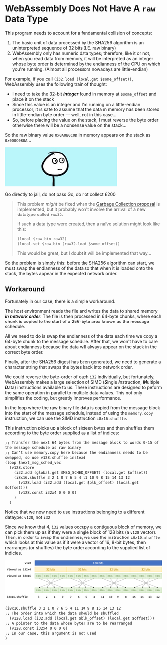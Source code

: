 # WebAssembly Does Not Have A `raw` Data Type

This program needs to account for a fundamental collision of concepts:

1. The basic unit of data processed by the SHA256 algorithm is an uninterpreted sequence of 32 bits (I.E. raw binary)
1. WebAssembly only has numeric data types; therefore, like it or not, when you read data from memory, it will be interpreted as an integer whose byte order is determined by the endianness of the CPU on which you're running.
(Almost all processors nowadays are little-endian)

For example, if you call `(i32.load (local.get $some_offset))`, WebAssembly uses the following train of thought:

* I need to take the 32-bit ***integer*** found in memory at `$some_offset` and place it on the stack
* Since this value is an integer and I'm running on a little-endian processor, it is safe to assume that the data in memory has been stored in little-endian byte order &mdash; well, not in this case...
* So, before placing the value on the stack, I must reverse the byte order otherwise there will be a nonsense value on the stack...

So the raw binary value `0x0A0B0C0D` in memory appears on the stack as `0x0D0C0B0A`...

![Uh...](./img/uh.gif)

Go directly to jail, do not pass Go, do not collect £200

> This problem *might* be fixed when the [Garbage Collection proposal](https://github.com/WebAssembly/gc/blob/master/proposals/gc/MVP.md) is implemented, but it probably won't involve the arrival of a new datatype called `raw32`.
>
> If such a data type were created, then a naïve solution might look like this:
>
> ```wast
> (local $raw_bin raw32)
> (local.set $raw_bin (raw32.load $some_offset))
> ```
>
> This would be great, but I doubt it will be implemented that way...

So the problem is simply this: before the SHA256 algorithm can start, we must swap the endianness of the data so that when it is loaded onto the stack, the bytes appear in the expected network order.


## Workaround

Fortunately in our case, there is a simple workaround.

The host environment reads the file and writes the data to shared memory ***in network order***.
The file is then processed in 64-byte chunks, where each chunk is copied to the start of a 256-byte area known as the message schedule.

All we need to do is swap the endianness of the data each time we copy a 64-byte chunk to the message schedule.
After that, we won't have to care about endianness because the data will always appear on the stack in the correct byte order.

Finally, after the SHA256 digest has been generated, we need to generate a character string that swaps the bytes back into network order.

We could reverse the byte-order of each `i32` individually, but fortunately, WebAssembly makes a large selection of SIMD (***S***ingle ***I***nstruction, ***M***ultiple ***D***ata) instructions available to us.
These instructions are designed to peform the same operation in parallel to multiple data values.
This not only simplifies the coding, but greatly improves performance.

In the loop where the raw binary file data is copied from the message block into the start of the message schedule, instead of using the `memory.copy` instruction, we can use the SIMD instruction `i8x16.shuffle`.

This instruction picks up a block of sixteen bytes and then shuffles them according to the byte order supplied as a list of indices:

```wast
;; Transfer the next 64 bytes from the message block to words 0-15 of the message schedule as raw binary
;; Can't use memory.copy here because the endianness needs to be swapped, so use v128.shuffle instead
(loop $next_msg_sched_vec
  (v128.store
    (i32.add (global.get $MSG_SCHED_OFFSET) (local.get $offset))
    (i8x16.shuffle 3 2 1 0 7 6 5 4 11 10 9 8 15 14 13 12
      (v128.load (i32.add (local.get $blk_offset) (local.get $offset)))
      (v128.const i32x4 0 0 0 0)
    )
  )
```

Notice that we now need to use instructions belonging to a different dataype: `v128`, not `i32`

Since we know that 4, `i32` values occupy a contiguous block of memory, we can pick them up as if they were a single block of 128 bits (a `v128` vector).
Then, in order to swap the endiannes, we use the instruction `i8x16.shuffle` which looks at this value as if it were a vector of 16, 8-bit bytes, then rearranges (or shuffles) the byte order according to the supplied list of indicies.

![Swap Endianness using i8x16.shuffle](./img/i8x16.shuffle.png)

```wast
(i8x16.shuffle 3 2 1 0 7 6 5 4 11 10 9 8 15 14 13 12                 ;; The order into which the data should be shuffled
  (v128.load (i32.add (local.get $blk_offset) (local.get $offset)))  ;; A pointer to the data whose bytes are to be rearranged
  (v128.const i32x4 0 0 0 0)                                         ;; In our case, this argument is not used
)
```
